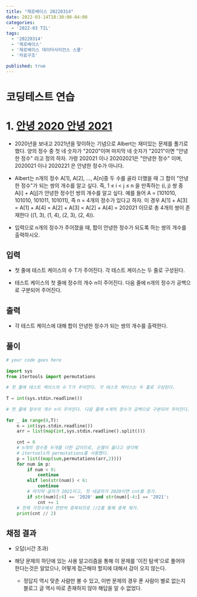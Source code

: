 ```yaml
---
title: "제로베이스 20220314"
date: 2022-03-14T18:30:00-04:00
categories:
  - '2022-03 TIL'
tags:
  - '20220314'
  - '제로베이스'
  - '제로베이스 데이터사이언스 스쿨'
  - '자료구조'

published: true
---
```


# 코딩테스트 연습

# 1. [안녕 2020 안녕 2021](https://www.acmicpc.net/problem/20916)

* 2020년을 보내고 2021년을 맞이하는 기념으로 Albert는 재미있는 문제를 풀기로 했다. 양의 정수 중 첫 네 숫자가 "2020"이며 마지막 네 숫자가 "2021"이면 "안녕한 정수" 라고 정의 하자. 가령 202021 이나 20202021은 "안녕한 정수" 이며, 2020021 이나 2020221 은 안녕한 정수가 아니다.

* Albert는 n개의 정수 A[1], A[2], ..., A[n]중 두 수를 골라 더했을 때 그 합이 "안녕한 정수"가 되는 쌍의 개수를 알고 싶다. 즉, 1 ≤ i < j ≤ n 을 만족하는 (i, j) 쌍 중 A[i] + A[j]가 안녕한 정수인 쌍의 개수를 알고 싶다. 예를 들어 A = [101010, 101010, 101011, 101011], 즉 n = 4개의 정수가 있다고 하자. 이 경우 A[1] + A[3] = A[1] + A[4] = A[2] + A[3] = A[2] + A[4] = 202021 이므로 총 4개의 쌍이 존재한다 ((1, 3), (1, 4), (2, 3), (2, 4)).

* 입력으로 n개의 정수가 주어졌을 때, 합이 안녕한 정수가 되도록 하는 쌍의 개수를 출력하시오.

## 입력

* 첫 줄에 테스트 케이스의 수 T가 주어진다. 각 테스트 케이스는 두 줄로 구성된다.

* 테스트 케이스의 첫 줄에 정수의 개수 n이 주어진다. 다음 줄에 n개의 정수가 공백으로 구분되어 주어진다.

## 출력

* 각 테스트 케이스에 대해 합이 안녕한 정수가 되는 쌍의 개수를 출력한다.

## 풀이

```py
# your code goes here
 
import sys
from itertools import permutations
 
# 첫 줄에 테스트 케이스의 수 T가 주어진다. 각 테스트 케이스는 두 줄로 구성된다.
 
T = int(sys.stdin.readline())
 
# 첫 줄에 정수의 개수 n이 주어진다. 다음 줄에 n개의 정수가 공백으로 구분되어 주어진다.
 
for _ in range(0,T):
	n = int(sys.stdin.readline())
	arr = list(map(int,sys.stdin.readline().split()))
 
	cnt = 0
	# n개의 정수중 두개를 더한 값이므로, 순열이 옳다고 생각해 
	# itertools의 permutations를 사용했다.
	p = list((map(sum,permutations(arr,2))))
	for num in p:
		if num < 0:
			continue
		elif len(str(num)) < 6:
			continue
		# 마지막 글자가 2021이고, 첫 네글자가 2020이면 cnt를 증가.
		if str(num)[:4] == '2020' and str(num)[-4:] == '2021':
			cnt += 1
	# 전체 가짓수에서 한번씩 중복되므로 //2를 통해 중복 제거.
	print(cnt // 2)
```

## 채점 결과

* 오답(시간 초과)

* 해당 문제의 하단에 있는 사용 알고리즘을 통해 이 문제를 '이진 탐색'으로 풀어야 한다는것은 알았으나, 어떻게 접근해야 할지에 대해서 감이 오지 않는다.
	* 정답지 역시 맞춘 사람만 볼 수 있고, 이번 문제의 경우 푼 사람이 별로 없는지 블로그 글 역시 따로 존재하지 않아 해답을 알 수 없었다.